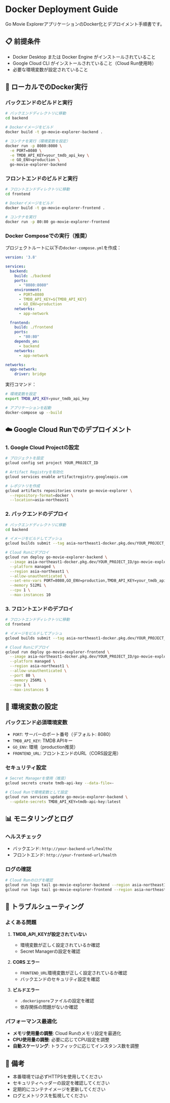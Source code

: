 # Docker Deployment Guide

Go Movie ExplorerアプリケーションのDocker化とデプロイメント手順書です。

## 📋 前提条件

- Docker Desktop または Docker Engine がインストールされていること
- Google Cloud CLI がインストールされていること（Cloud Run使用時）
- 必要な環境変数が設定されていること

## 🚀 ローカルでのDocker実行

### バックエンドのビルドと実行

```bash
# バックエンドディレクトリに移動
cd backend

# Dockerイメージをビルド
docker build -t go-movie-explorer-backend .

# コンテナを実行（環境変数を設定）
docker run -p 8080:8080 \
  -e PORT=8080 \
  -e TMDB_API_KEY=your_tmdb_api_key \
  -e GO_ENV=production \
  go-movie-explorer-backend
```

### フロントエンドのビルドと実行

```bash
# フロントエンドディレクトリに移動
cd frontend

# Dockerイメージをビルド
docker build -t go-movie-explorer-frontend .

# コンテナを実行
docker run -p 80:80 go-movie-explorer-frontend
```

### Docker Composeでの実行（推奨）

プロジェクトルートに以下の`docker-compose.yml`を作成：

```yaml
version: '3.8'

services:
  backend:
    build: ./backend
    ports:
      - "8080:8080"
    environment:
      - PORT=8080
      - TMDB_API_KEY=${TMDB_API_KEY}
      - GO_ENV=production
    networks:
      - app-network

  frontend:
    build: ./frontend
    ports:
      - "80:80"
    depends_on:
      - backend
    networks:
      - app-network

networks:
  app-network:
    driver: bridge
```

実行コマンド：
```bash
# 環境変数を設定
export TMDB_API_KEY=your_tmdb_api_key

# アプリケーションを起動
docker-compose up --build
```

## ☁️ Google Cloud Runでのデプロイメント

### 1. Google Cloud Projectの設定

```bash
# プロジェクトを設定
gcloud config set project YOUR_PROJECT_ID

# Artifact Registryを有効化
gcloud services enable artifactregistry.googleapis.com

# レポジトリを作成
gcloud artifacts repositories create go-movie-explorer \
  --repository-format=docker \
  --location=asia-northeast1
```

### 2. バックエンドのデプロイ

```bash
# バックエンドディレクトリに移動
cd backend

# イメージをビルドしてプッシュ
gcloud builds submit --tag asia-northeast1-docker.pkg.dev/YOUR_PROJECT_ID/go-movie-explorer/backend

# Cloud Runにデプロイ
gcloud run deploy go-movie-explorer-backend \
  --image asia-northeast1-docker.pkg.dev/YOUR_PROJECT_ID/go-movie-explorer/backend \
  --platform managed \
  --region asia-northeast1 \
  --allow-unauthenticated \
  --set-env-vars PORT=8080,GO_ENV=production,TMDB_API_KEY=your_tmdb_api_key \
  --memory 512Mi \
  --cpu 1 \
  --max-instances 10
```

### 3. フロントエンドのデプロイ

```bash
# フロントエンドディレクトリに移動
cd frontend

# イメージをビルドしてプッシュ
gcloud builds submit --tag asia-northeast1-docker.pkg.dev/YOUR_PROJECT_ID/go-movie-explorer/frontend

# Cloud Runにデプロイ
gcloud run deploy go-movie-explorer-frontend \
  --image asia-northeast1-docker.pkg.dev/YOUR_PROJECT_ID/go-movie-explorer/frontend \
  --platform managed \
  --region asia-northeast1 \
  --allow-unauthenticated \
  --port 80 \
  --memory 256Mi \
  --cpu 1 \
  --max-instances 5
```

## 🔧 環境変数の設定

### バックエンド必須環境変数
- `PORT`: サーバーのポート番号（デフォルト: 8080）
- `TMDB_API_KEY`: TMDB APIキー
- `GO_ENV`: 環境（production推奨）
- `FRONTEND_URL`: フロントエンドのURL（CORS設定用）

### セキュリティ設定
```bash
# Secret Managerを使用（推奨）
gcloud secrets create tmdb-api-key --data-file=-

# Cloud Runで環境変数として設定
gcloud run services update go-movie-explorer-backend \
  --update-secrets TMDB_API_KEY=tmdb-api-key:latest
```

## 📊 モニタリングとログ

### ヘルスチェック
- バックエンド: `http://your-backend-url/healthz`
- フロントエンド: `http://your-frontend-url/health`

### ログの確認
```bash
# Cloud Runのログを確認
gcloud run logs tail go-movie-explorer-backend --region asia-northeast1
gcloud run logs tail go-movie-explorer-frontend --region asia-northeast1
```

## 🐛 トラブルシューティング

### よくある問題

1. **TMDB_API_KEYが設定されていない**
   - 環境変数が正しく設定されているか確認
   - Secret Managerの設定を確認

2. **CORS エラー**
   - `FRONTEND_URL`環境変数が正しく設定されているか確認
   - バックエンドのセキュリティ設定を確認

3. **ビルドエラー**
   - `.dockerignore`ファイルの設定を確認
   - 依存関係の問題がないか確認

### パフォーマンス最適化

- **メモリ使用量の調整**: Cloud Runのメモリ設定を最適化
- **CPU使用量の調整**: 必要に応じてCPU設定を調整
- **自動スケーリング**: トラフィックに応じてインスタンス数を調整

## 📝 備考

- 本番環境では必ずHTTPSを使用してください
- セキュリティヘッダーの設定を確認してください
- 定期的にコンテナイメージを更新してください
- ログとメトリクスを監視してください